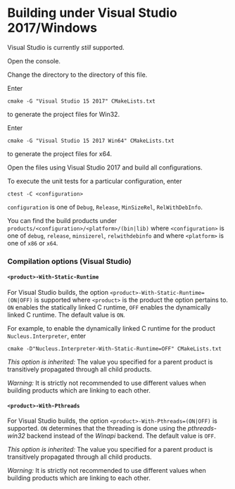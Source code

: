 # Building under Visual Studio 2017/Windows
Visual Studio is currently *still* supported.

Open the console.

Change the directory to the directory of this file.

Enter
```
cmake -G "Visual Studio 15 2017" CMakeLists.txt
```
to generate the project files for Win32.

Enter
```
cmake -G "Visual Studio 15 2017 Win64" CMakeLists.txt
```
to generate the project files for x64.

Open the files using Visual Studio 2017 and build all configurations.

To execute the unit tests for a particular configuration, enter
```
ctest -C <configuration>
```

```configuration``` is one of `Debug`, `Release`, `MinSizeRel`, `RelWithDebInfo`.

You can find the build products under `products/<configuration>/<platform>/(bin|lib)`
where `<configuration>` is one of `debug`, `release`, `minsizerel`, `relwithdebinfo`
and
where `<platform>` is one of `x86` or `x64`.

### Compilation options (Visual Studio)

#### `<product>-With-Static-Runtime`
For Visual Studio builds, the option `<product>-With-Static-Runtime=(ON|OFF)` is supported
where `<product>` is the product the option pertains to.
`ON` enables the statically linked C runtime,
`OFF` enables the dynamically linked C runtime.
The default value is `ON`.

For example, to enable the dynamically linked C runtime for the product `Nucleus.Interpreter`, enter
```
cmake -D"Nucleus.Interpreter-With-Static-Runtime=OFF" CMakeLists.txt
```

*This option is inherited:*
The value you specified for a parent product is transitively propagated through all child products.

*Warning:*
It is strictly not recommended to use different values when building products which are linking to each other.

#### `<product>-With-Pthreads`
For Visual Studio builds, the option `<product>-With-Pthreads=(ON|OFF)` is supported. `ON` determines
that the threading is done using the _pthreads-win32_ backend instead of the _Winapi_ backend. The
default value is `OFF`.

*This option is inherited:*
The value you specified for a parent product is transitively propagated through all child products.

*Warning:*
It is strictly not recommended to use different values when building products which are linking to each other.
